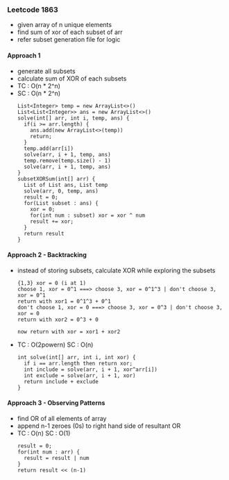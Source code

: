 ### Leetcode 1863
- given array of n unique elements
- find sum of xor of each subset of arr
- refer subset generation file for logic

#### Approach 1
- generate all subsets
- calculate sum of XOR of each subsets
- TC : O(n * 2^n)
- SC : O(n * 2^n)
  ```
  List<Integer> temp = new ArrayList<>()
  List<List<Integer>> ans = new ArrayList<>()
  solve(int[] arr, int i, temp, ans) {
    if(i >= arr.length) {
      ans.add(new ArrayList<>(temp))
      return;
    }
    temp.add(arr[i])
    solve(arr, i + 1, temp, ans)
    temp.remove(temp.size() - 1)
    solve(arr, i + 1, temp, ans)
  }
  subsetXORSum(int[] arr) {
    List of List ans, List temp
    solve(arr, 0, temp, ans)
    result = 0;
    for(List subset : ans) {
      xor = 0;
      for(int num : subset) xor = xor ^ num
      result += xor;
    }
    return result
  }
  ```
#### Approach 2 - Backtracking
- instead of storing subsets, calculate XOR while exploring the subsets
  ```
  {1,3} xor = 0 (i at 1)
  choose 1, xor = 0^1 ===> choose 3, xor = 0^1^3 | don't choose 3, xor = 0^1
  return with xor1 = 0^1^3 + 0^1
  don't choose 1, xor = 0 ===> choose 3, xor = 0^3 | don't choose 3, xor = 0
  return with xor2 = 0^3 + 0

  now return with xor = xor1 + xor2 
  ```
- TC : O(2powern) SC : O(n)
  ```
  int solve(int[] arr, int i, int xor) {
    if i == arr.length then return xor;
    int include = solve(arr, i + 1, xor^arr[i])
    int exclude = solve(arr, i + 1, xor)
    return include + exclude
  }
  ```
#### Approach 3 - Observing Patterns
- find OR of all elements of array
- append n-1 zeroes (0s) to right hand side of resultant OR
- TC : O(n) SC : O(1)
  ```
  result = 0;
  for(int num : arr) {
    result = result | num
  }
  return result << (n-1)
  ```
